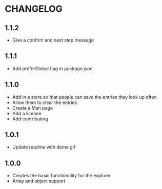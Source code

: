 # CHANGELOG

## 1.1.2

- Give a confirm and next step message

## 1.1.1

- Add preferGlobal flag in package.json

## 1.1.0

- Add in a store so that people can save the entries they look up often
- Allow them to clear the entries
- Create a Man page
- Add a license
- Add contributing

## 1.0.1

- Update readme with demo gif

## 1.0.0

- Creates the basic functionality for the explorer
- Array and object support